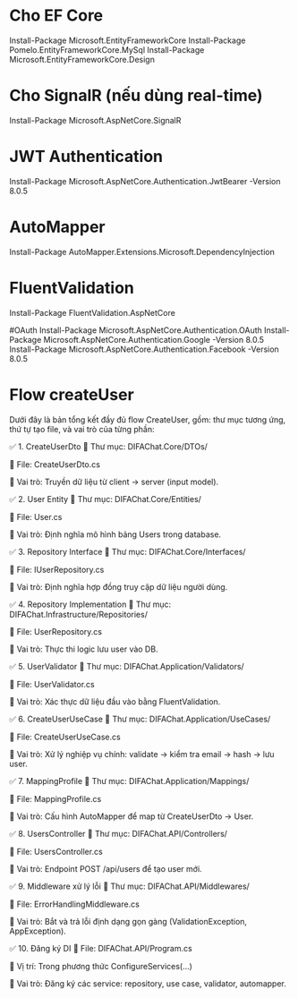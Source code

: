 # Cho EF Core
Install-Package Microsoft.EntityFrameworkCore
Install-Package Pomelo.EntityFrameworkCore.MySql
Install-Package Microsoft.EntityFrameworkCore.Design

# Cho SignalR (nếu dùng real-time)
Install-Package Microsoft.AspNetCore.SignalR

# JWT Authentication
Install-Package Microsoft.AspNetCore.Authentication.JwtBearer -Version 8.0.5

# AutoMapper
Install-Package AutoMapper.Extensions.Microsoft.DependencyInjection

# FluentValidation
Install-Package FluentValidation.AspNetCore

#OAuth
Install-Package Microsoft.AspNetCore.Authentication.OAuth
Install-Package Microsoft.AspNetCore.Authentication.Google -Version 8.0.5
Install-Package Microsoft.AspNetCore.Authentication.Facebook -Version 8.0.5


# Flow createUser
Dưới đây là bản tổng kết đầy đủ flow CreateUser, gồm: thư mục tương ứng, thứ tự tạo file, và vai trò của từng phần:

✅ 1. CreateUserDto
📁 Thư mục: DIFAChat.Core/DTOs/

📝 File: CreateUserDto.cs

🔧 Vai trò: Truyền dữ liệu từ client → server (input model).

✅ 2. User Entity
📁 Thư mục: DIFAChat.Core/Entities/

📝 File: User.cs

🔧 Vai trò: Định nghĩa mô hình bảng Users trong database.

✅ 3. Repository Interface
📁 Thư mục: DIFAChat.Core/Interfaces/

📝 File: IUserRepository.cs

🔧 Vai trò: Định nghĩa hợp đồng truy cập dữ liệu người dùng.

✅ 4. Repository Implementation
📁 Thư mục: DIFAChat.Infrastructure/Repositories/

📝 File: UserRepository.cs

🔧 Vai trò: Thực thi logic lưu user vào DB.

✅ 5. UserValidator
📁 Thư mục: DIFAChat.Application/Validators/

📝 File: UserValidator.cs

🔧 Vai trò: Xác thực dữ liệu đầu vào bằng FluentValidation.

✅ 6. CreateUserUseCase
📁 Thư mục: DIFAChat.Application/UseCases/

📝 File: CreateUserUseCase.cs

🔧 Vai trò: Xử lý nghiệp vụ chính: validate → kiểm tra email → hash → lưu user.

✅ 7. MappingProfile
📁 Thư mục: DIFAChat.Application/Mappings/

📝 File: MappingProfile.cs

🔧 Vai trò: Cấu hình AutoMapper để map từ CreateUserDto → User.

✅ 8. UsersController
📁 Thư mục: DIFAChat.API/Controllers/

📝 File: UsersController.cs

🔧 Vai trò: Endpoint POST /api/users để tạo user mới.

✅ 9. Middleware xử lý lỗi
📁 Thư mục: DIFAChat.API/Middlewares/

📝 File: ErrorHandlingMiddleware.cs

🔧 Vai trò: Bắt và trả lỗi định dạng gọn gàng (ValidationException, AppException).

✅ 10. Đăng ký DI
📁 File: DIFAChat.API/Program.cs

🔧 Vị trí: Trong phương thức ConfigureServices(...)

🔧 Vai trò: Đăng ký các service: repository, use case, validator, automapper.
